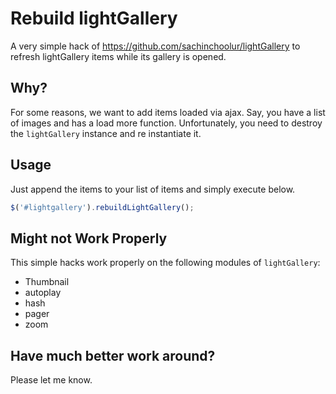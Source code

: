 # Rebuild lightGallery

A very simple hack of https://github.com/sachinchoolur/lightGallery to refresh lightGallery items while its gallery is opened.


## Why?

For some reasons, we want to add items loaded via ajax. Say, you have a list of images and has a load more function. Unfortunately, you need to destroy the `lightGallery` instance and re instantiate it.

## Usage

Just append the items to your list of items and simply execute below.

```js
$('#lightgallery').rebuildLightGallery();
```

## Might not Work Properly

This simple hacks work properly on the following modules of `lightGallery`:

- Thumbnail
- autoplay
- hash
- pager
- zoom

## Have much better work around?

Please let me know.
